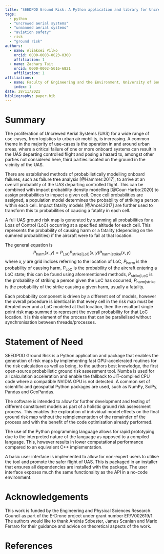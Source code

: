 ```yaml
---
title: "SEEDPOD Ground Risk: A Python application and library for Uncrewed Aerial Systems ground risk analysis and risk-aware path finding"
tags:
  - python
  - "uncrewed aerial systems"
  - "unmanned aerial systems"
  - "aviation safety"
  - risk
  - "ground risk"
authors:
  - name: Aliaksei Pilko 
    orcid: 0000-0003-0023-0300 
    affiliation: 1
  - name: Zachary Tait
    orcid: 0000-0002-5016-6821 
    affiliation: 1 
affiliations:
  - name: Faculty of Engineering and the Environment, University of Southampton 
    index: 1 
date: 28/11/2021 
bibliography: paper.bib
---
```


# Summary

The proliferation of Uncrewed Aerial Systems (UAS) for a wide range of use-cases, from logistics to urban air mobility,
is increasing. A common theme in the majority of use-cases is the operation in and around urban areas, where a critical
failure of one or more onboard systems can result in the UAS departing controlled flight and posing a hazard to, amongst
other parties not considered here, third parties located on the ground in the vicinity of the UAS.

There are established methods of probabilistically modelling onboard failures, such as failure tree
analysis [@Hammer:2017], to arrive at an overall probability of the UAS departing controlled flight. This can be
combined with impact probability density modelling [@Cour-Harbo:2020] to assign probabilities to impact a given cell.
Once cell probabilities are assigned, a population model determines the probability of striking a person within each
cell. Impact fatality models [@Ancel:2017] are further used to transform this to probabilities of causing a fatality in
each cell.

A full UAS ground risk map is generated by summing all probabilities for a Loss of Control (LoC) occurring at a
specified altitude for each cell. This represents the probability of causing harm or a fatality (depending on the summed
probabilities) if the aircraft were to fail at that location.

The general equation is $$P_{\mathrm{harm}}(x,y) = P_{\mathrm{LoC}} P_{\mathrm{strike|LoC}}(x,y) P_
{\mathrm{harm|strike}}(x,y)$$ where $x,y$ are grid indices referring to the location of LoC, $P_{\mathrm{harm}}$ is the
probability of causing harm, $P_{\mathrm{LoC}}$ is the probability of the aircraft entering a LoC state; this can be
found using aforementioned methods, $P_{\mathrm{strike|LoC}}$ is the probability of striking a person given the LoC has
occurred, $P_{\mathrm{harm|strike}}$ is the probability of the strike causing a given harm, usually a fatality.

Each probability component is driven by a different set of models, however the overall procedure is identical in that
every cell in the risk map must be iterated over and a LoC modeled at that location, then the resultant single point
risk map summed to represent the overall probability for that LoC location. It is this element of the process that can
be parallelised without synchronisation between threads/processes.

# Statement of Need

SEEDPOD Ground Risk is a Python application and package that enables the generation of risk maps by implementing fast
GPU-accelerated routines for the risk calculation as well as being, to the authors best knowledge, the first open-source
probabilistic ground risk assessment tool. Numba is used for all calculation acceleration and enable the fallback to
JIT-compiled CPU code where a compatible NVIDIA GPU is not detected. A common set of scientific and geospatial Python
packages are used, such as NumPy, SciPy, Pandas and GeoPandas.

The software is intended to allow for further development and testing of different constituent models as part of a
holistic ground risk assessment process. This enables the exploration of individual model effects on the final ground
risk map without the reimplementation of the remainder of the process and with the benefit of the code optimisation
already performed.

The use of the Python programming language allows for rapid prototyping due to the interpreted nature of the language as
opposed to a compiled language. This, however results in lower computational performance compared to an equivalent C++
implementation.

A basic user interface is implemented to allow for non-expert users to utilise the tool and promote the safer flight of
UAS. This is packaged in an installer that ensures all dependencies are installed with the package. The user interface
exposes much the same functionality as the API in a no-code environment.

# Acknowledgements

This work is funded by the Engineering and Physical Sciences Research Council as part of the E-Drone project under grant
number EP/V002619/1. The authors would like to thank András Sóbester, James Scanlan and Mario Ferraro for their guidance
and advice on theoretical aspects of the work.

# References
